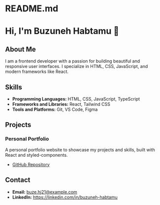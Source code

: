 # README.md
# Hi, I'm Buzuneh Habtamu 👋

## About Me
I am a frontend developer with a passion for building beautiful and responsive user interfaces. I specialize in HTML, CSS, JavaScript, and modern frameworks like React.

## Skills
- **Programming Languages:** HTML, CSS, JavaScript, TypeScript
- **Frameworks and Libraries:** React, Tailwind CSS
- **Tools and Platforms:** Git, VS Code, Figma

## Projects
### Personal Portfolio
A personal portfolio website to showcase my projects and skills, built with React and styled-components.

- [GitHub Repository](https://github.com/buzuneh/freecodecamp)

## Contact
- **Email:** buze.hj21@example.com
- **LinkedIn:** https://linkedin.com/in/buzuneh-habtamu


